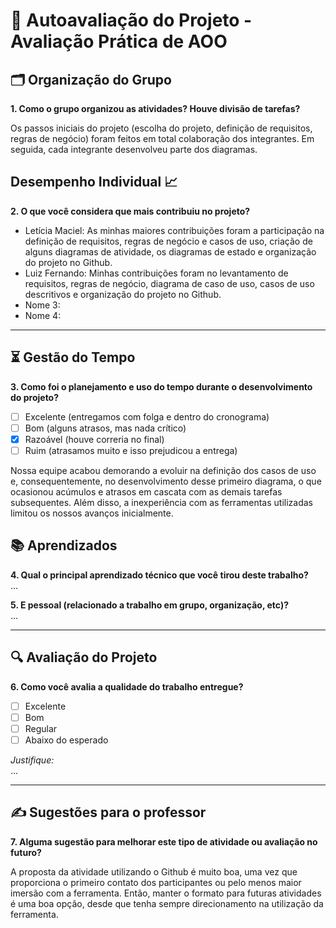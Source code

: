 # 🧠 Autoavaliação do Projeto - Avaliação Prática de AOO

## 🗂️ Organização do Grupo
**1. Como o grupo organizou as atividades? Houve divisão de tarefas?**

Os passos iniciais do projeto (escolha do projeto, definição de requisitos, regras de negócio) foram feitos em total colaboração dos integrantes. Em seguida, cada integrante desenvolveu parte dos diagramas.

## Desempenho Individual 📈
**2. O que você considera que mais contribuiu no projeto?**

- Letícia Maciel: As minhas maiores contribuições foram a participação na definição de requisitos, regras de negócio e casos de uso, criação de alguns diagramas de atividade, os diagramas de estado e organização do projeto no Github.
- Luiz Fernando: Minhas contribuições foram no levantamento de requisitos, regras de negócio, diagrama de caso de uso, casos de uso descritivos e organização do projeto no Github.
- Nome 3: 
- Nome 4: 



---

## ⏳ Gestão do Tempo
**3. Como foi o planejamento e uso do tempo durante o desenvolvimento do projeto?**

- [ ] Excelente (entregamos com folga e dentro do cronograma)
- [ ] Bom (alguns atrasos, mas nada crítico)
- [x] Razoável (houve correria no final)
- [ ] Ruim (atrasamos muito e isso prejudicou a entrega)

Nossa equipe acabou demorando a evoluir na definição dos casos de uso e, consequentemente, no desenvolvimento desse primeiro diagrama, o que ocasionou acúmulos e atrasos em cascata com as demais tarefas subsequentes. Além disso, a inexperiência com as ferramentas utilizadas limitou os nossos avanços inicialmente.

## 📚 Aprendizados
**4. Qual o principal aprendizado técnico que você tirou deste trabalho?**  
...

**5. E pessoal (relacionado a trabalho em grupo, organização, etc)?**  
...

---

## 🔍 Avaliação do Projeto
**6. Como você avalia a qualidade do trabalho entregue?**

- [ ] Excelente
- [ ] Bom
- [ ] Regular
- [ ] Abaixo do esperado

_Justifique:_  
...

---

## ✍️ Sugestões para o professor
**7. Alguma sugestão para melhorar este tipo de atividade ou avaliação no futuro?**  

A proposta da atividade utilizando o Github é muito boa, uma vez que proporciona o primeiro contato dos participantes ou pelo menos maior imersão com a ferramenta. Então, manter o formato para futuras atividades é uma boa opção, desde que tenha sempre direcionamento na utilização da ferramenta.
